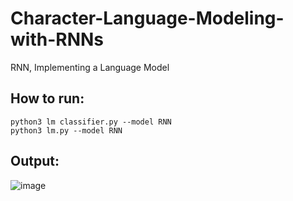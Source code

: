 # Character-Language-Modeling-with-RNNs
RNN, Implementing a Language Model

## How to run:
```
python3 lm classifier.py --model RNN
python3 lm.py --model RNN
```

## Output:

![image](https://user-images.githubusercontent.com/43212302/175286744-a47f9bc9-f5d9-4ebe-8f6e-74a5cad51f54.png)

